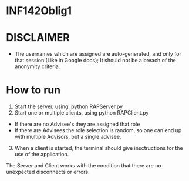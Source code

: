 # INF142Oblig1

# DISCLAIMER
- The usernames which are assigned are auto-generated, and only for that session (Like in Google docs);
It should not be a breach of the anonymity criteria. 

# How to run
1. Start the server, using: python RAPServer.py
2. Start one or multiple clients, using python RAPClient.py
  - If there are no Advisee's they are assigned that role
  - If there are Advisees the role selection is random, so one can end
  up with multiple Advisors, but a single advisee.
3. When a client is started, the terminal should give insctructions for the use of the application.

The Server and Client works with the condition that there are no unexpected disconnects or errors.
